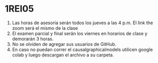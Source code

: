 # 1REI05
1. Las horas de asesoría serán todos los jueves a las 4 p.m. El link the zoom será el mismo de la clase
2. El examen parcial y final serán los viernes en horarios de clase y demorarán 3 horas. 
3. No se olviden de agregar sus usuarios de GitHub. 
4. En caso no puedan correr el causalgraphicalmodels utilicen google colab y luego descargan el archivo a su carpeta. 
